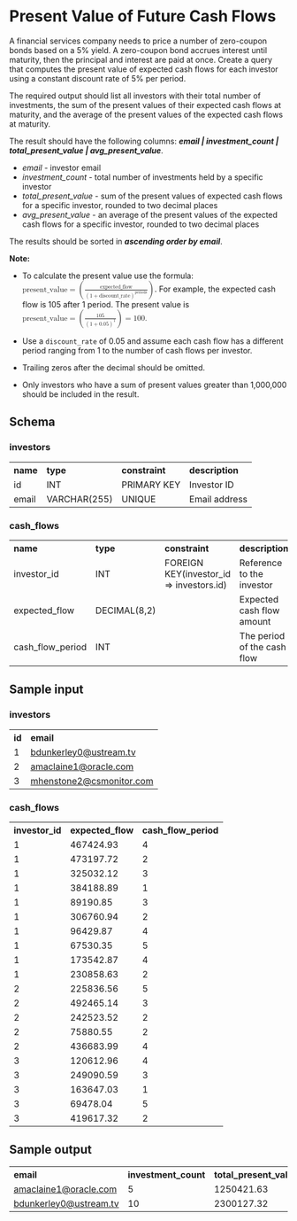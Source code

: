 # Present Value of Future Cash Flows

A financial services company needs to price a number of zero-coupon bonds based on a 5% yield. A zero-coupon bond accrues interest until maturity, then the principal and interest are paid at once. Create a query that computes the present value of expected cash flows for each investor using a constant discount rate of 5% per period.

The required output should list all investors with their total number of investments, the sum of the present values of their expected cash flows at maturity, and the average of the present values of the expected cash flows at maturity.

The result should have the following columns: ***email | investment_count | total_present_value | avg_present_value***.

- *email* - investor email
- *investment_count* - total number of investments held by a specific investor
- *total_present_value* - sum of the present values of expected cash flows for a specific investor, rounded to two decimal places
- *avg_present_value* - an average of the present values of the expected cash flows for a specific investor, rounded to two decimal places
 

The results should be sorted in ***ascending order by email***.


**Note:**

- To calculate the present value use the formula: <math xmlns="http://www.w3.org/1998/Math/MathML"> <mrow> <mi>present_value</mi> <mo> = </mo> <mo>(</mo> <mfrac> <mi>expected_flow</mi> <mrow> <msup> <mrow> <mo>(</mo> <mn>1</mn> <mo>+</mo> <mi>discount_rate</mi> <mo>)</mo> </mrow> <mi>periods</mi> </msup> </mrow> </mfrac> <mo>)</mo> </mrow></math>. For example, the expected cash flow is 105 after 1 period. The present value is <math xmlns="http://www.w3.org/1998/Math/MathML"> <mrow> <mi>present_value</mi> <mo> = </mo> <mo>(</mo> <mfrac> <mi>105</mi> <mrow> <msup> <mrow> <mo>(</mo> <mn>1</mn> <mo>+</mo> <mi>0.05</mi> <mo>)</mo> </mrow> <mi>1</mi> </msup> </mrow> </mfrac> <mo>)</mo> </mrow> <mo>=</mo> <mn>100.</mn> </math>

- Use a ``discount_rate`` of 0.05 and assume each cash flow has a different period ranging from 1 to the number of cash flows per investor.
- Trailing zeros after the decimal should be omitted.
- Only investors who have a sum of present values greater than 1,000,000 should be included in the result.

## Schema
### investors
<table class="database-table">
	<tbody>
		<tr>
			<th align="left">name</th>
			<th align="left">type</th>
			<th align="left">constraint</th>
			<th align="left">description</th>
		</tr>
		<tr>
			<td align="left">id</td>
			<td align="left">INT</td>
			<td align="left">PRIMARY KEY</td>
			<td align="left">Investor ID</td>
		</tr>
		<tr>
			<td align="left">email</td>
			<td align="left">VARCHAR(255)</td>
			<td align="left">UNIQUE</td>
			<td align="left">Email address</td>
		</tr>
	</tbody>
</table>


### cash_flows
<table class="database-table">
	<tbody>
		<tr>
			<th align="left">name</th>
			<th align="left">type</th>
			<th align="left">constraint</th>
			<th align="left">description</th>
		</tr>
		<tr>
			<td align="left">investor_id</td>
			<td align="left">INT</td>
			<td align="left">FOREIGN KEY(investor_id =&gt; investors.id)</td>
			<td align="left">Reference to the investor</td>
		</tr>
		<tr>
			<td align="left">expected_flow</td>
			<td align="left">DECIMAL(8,2)</td>
			<td align="left">&nbsp;</td>
			<td align="left">Expected cash flow amount</td>
		</tr>
		<tr>
			<td align="left">cash_flow_period</td>
			<td align="left">INT</td>
			<td align="left">&nbsp;</td>
			<td align="left">The period of the cash flow</td>
		</tr>
	</tbody>
</table>


## Sample input
### investors
<table class="database-table" style="font-size:16px;">
	<tbody>
		<tr>
			<th align="left">id</th>
			<th align="left">email</th>
		</tr>
		<tr>
			<td align="left">1</td>
			<td align="left"><a href="mailto:bdunkerley0@ustream.tv">bdunkerley0@ustream.tv</a></td>
		</tr>
		<tr>
			<td align="left">2</td>
			<td align="left"><a href="mailto:amaclaine1@oracle.com">amaclaine1@oracle.com</a></td>
		</tr>
		<tr>
			<td align="left">3</td>
			<td align="left"><a href="mailto:mhenstone2@csmonitor.com">mhenstone2@csmonitor.com</a></td>
		</tr>
	</tbody>
</table>

### cash_flows
<table class="database-table" style="font-size:16px;">
	<tbody>
		<tr>
			<th align="left">investor_id</th>
			<th align="left">expected_flow</th>
			<th align="left">cash_flow_period</th>
		</tr>
		<tr>
			<td align="left">1</td>
			<td align="left">467424.93</td>
			<td align="left">4</td>
		</tr>
		<tr>
			<td align="left">1</td>
			<td align="left">473197.72</td>
			<td align="left">2</td>
		</tr>
		<tr>
			<td align="left">1</td>
			<td align="left">325032.12</td>
			<td align="left">3</td>
		</tr>
		<tr>
			<td align="left">1</td>
			<td align="left">384188.89</td>
			<td align="left">1</td>
		</tr>
		<tr>
			<td align="left">1</td>
			<td align="left">89190.85</td>
			<td align="left">3</td>
		</tr>
		<tr>
			<td align="left">1</td>
			<td align="left">306760.94</td>
			<td align="left">2</td>
		</tr>
		<tr>
			<td align="left">1</td>
			<td align="left">96429.87</td>
			<td align="left">4</td>
		</tr>
		<tr>
			<td align="left">1</td>
			<td align="left">67530.35</td>
			<td align="left">5</td>
		</tr>
		<tr>
			<td align="left">1</td>
			<td align="left">173542.87</td>
			<td align="left">4</td>
		</tr>
		<tr>
			<td align="left">1</td>
			<td align="left">230858.63</td>
			<td align="left">2</td>
		</tr>
		<tr>
			<td align="left">2</td>
			<td align="left">225836.56</td>
			<td align="left">5</td>
		</tr>
		<tr>
			<td align="left">2</td>
			<td align="left">492465.14</td>
			<td align="left">3</td>
		</tr>
		<tr>
			<td align="left">2</td>
			<td align="left">242523.52</td>
			<td align="left">2</td>
		</tr>
		<tr>
			<td align="left">2</td>
			<td align="left">75880.55</td>
			<td align="left">2</td>
		</tr>
		<tr>
			<td align="left">2</td>
			<td align="left">436683.99</td>
			<td align="left">4</td>
		</tr>
		<tr>
			<td align="left">3</td>
			<td align="left">120612.96</td>
			<td align="left">4</td>
		</tr>
		<tr>
			<td align="left">3</td>
			<td align="left">249090.59</td>
			<td align="left">3</td>
		</tr>
		<tr>
			<td align="left">3</td>
			<td align="left">163647.03</td>
			<td align="left">1</td>
		</tr>
		<tr>
			<td align="left">3</td>
			<td align="left">69478.04</td>
			<td align="left">5</td>
		</tr>
		<tr>
			<td align="left">3</td>
			<td align="left">419617.32</td>
			<td align="left">2</td>
		</tr>
	</tbody>
</table>

## Sample output

<table class="database-table">
	<tbody>
		<tr>
			<th align="left">email</th>
			<th align="left">investment_count</th>
			<th align="left">total_present_value</th>
			<th align="left">avg_present_value</th>
		</tr>
		<tr>
			<td align="left"><a href="mailto:amaclaine1@oracle.com">amaclaine1@oracle.com</a></td>
			<td align="left">5</td>
			<td align="left">1250421.63</td>
			<td align="left">250084.33</td>
		</tr>
		<tr>
			<td align="left"><a href="mailto:bdunkerley0@ustream.tv">bdunkerley0@ustream.tv</a></td>
			<td align="left">10</td>
			<td align="left">2300127.32</td>
			<td align="left">230012.73</td>
		</tr>
	</tbody>
</table>